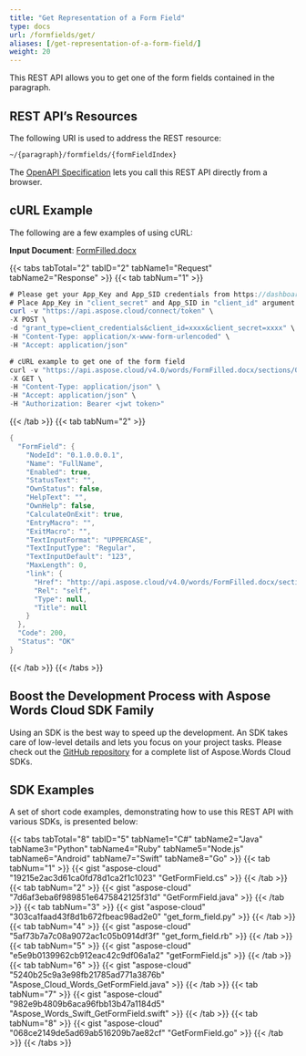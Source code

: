 ```yaml
---
title: "Get Representation of a Form Field"
type: docs
url: /formfields/get/
aliases: [/get-representation-of-a-form-field/]
weight: 20
---
```


This REST API allows you to get one of the form fields contained in the paragraph.

## REST API’s Resources

The following URI is used to address the REST resource:

```HTML
~/{paragraph}/formfields/{formFieldIndex}
```

The [OpenAPI Specification](https://apireference.aspose.cloud/words/#/FormFields/GetFormField) lets you call this REST API directly from a browser.

## cURL Example

The following are a few examples of using cURL:

**Input Document**: [FormFilled.docx](attachments/885421/1180128.docx)

{{< tabs tabTotal="2" tabID="2" tabName1="Request" tabName2="Response" >}}
{{< tab tabNum="1" >}}

```JAVA
# Please get your App_Key and App_SID credentials from https://dashboard.aspose.cloud/#/apps.
# Place App_Key in "client_secret" and App_SID in "client_id" argument.
curl -v "https://api.aspose.cloud/connect/token" \
-X POST \
-d "grant_type=client_credentials&client_id=xxxx&client_secret=xxxx" \
-H "Content-Type: application/x-www-form-urlencoded" \
-H "Accept: application/json"

# cURL example to get one of the form field
curl -v "https://api.aspose.cloud/v4.0/words/FormFilled.docx/sections/0/formfields/0" \
-X GET \
-H "Content-Type: application/json" \
-H "Accept: application/json" \
-H "Authorization: Bearer <jwt token>"
```

{{< /tab >}}
{{< tab tabNum="2" >}}

```JAVA
{
  "FormField": {
    "NodeId": "0.1.0.0.0.1",
    "Name": "FullName",
    "Enabled": true,
    "StatusText": "",
    "OwnStatus": false,
    "HelpText": "",
    "OwnHelp": false,
    "CalculateOnExit": true,
    "EntryMacro": "",
    "ExitMacro": "",
    "TextInputFormat": "UPPERCASE",
    "TextInputType": "Regular",
    "TextInputDefault": "123",
    "MaxLength": 0,
    "link": {
      "Href": "http://api.aspose.cloud/v4.0/words/FormFilled.docx/sections/0/tables/0/rows/0/cells/0/paragraphs/0/formfields/0",
      "Rel": "self",
      "Type": null,
      "Title": null
    }
  },
  "Code": 200,
  "Status": "OK"
} 
```

{{< /tab >}}
{{< /tabs >}}

## Boost the Development Process with Aspose Words Cloud SDK Family

Using an SDK is the best way to speed up the development. An SDK takes care of low-level details and lets you focus on your project tasks. Please check out the [GitHub repository](https://github.com/aspose-words-cloud) for a complete list of Aspose.Words Cloud SDKs.

## SDK Examples

A set of short code examples, demonstrating how to use this REST API with various SDKs, is presented below:

{{< tabs tabTotal="8" tabID="5" tabName1="C#" tabName2="Java" tabName3="Python" tabName4="Ruby" tabName5="Node.js" tabName6="Android" tabName7="Swift" tabName8="Go" >}}
{{< tab tabNum="1" >}}
{{< gist "aspose-cloud" "19215e2ac3d61ca0fd78d1ca2f1c1023" "GetFormField.cs" >}}
{{< /tab >}}
{{< tab tabNum="2" >}}
{{< gist "aspose-cloud" "7d6af3eba6f989851e6475842125f31d" "GetFormField.java" >}}
{{< /tab >}}
{{< tab tabNum="3" >}}
{{< gist "aspose-cloud" "303ca1faad43f8d1b672fbeac98ad2e0" "get_form_field.py" >}}
{{< /tab >}}
{{< tab tabNum="4" >}}
{{< gist "aspose-cloud" "5af73b7a7c08a9072ac1c05b0914df3f" "get_form_field.rb" >}}
{{< /tab >}}
{{< tab tabNum="5" >}}
{{< gist "aspose-cloud" "e5e9b0139962cb912eac42c9df06a1a2" "getFormField.js" >}}
{{< /tab >}}
{{< tab tabNum="6" >}}
{{< gist "aspose-cloud" "5240b25c9a3e98fb21785ad771a3876b" "Aspose_Cloud_Words_GetFormField.java" >}}
{{< /tab >}}
{{< tab tabNum="7" >}}
{{< gist "aspose-cloud" "982e9b4809b6aca96fbb13b47a1184d5" "Aspose_Words_Swift_GetFormField.swift" >}}
{{< /tab >}}
{{< tab tabNum="8" >}}
{{< gist "aspose-cloud" "068ce2149de5ad69ab516209b7ae82cf" "GetFormField.go" >}}
{{< /tab >}}
{{< /tabs >}}
